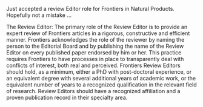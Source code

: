 Just accepted a review Editor role for Frontiers in Natural Products.
Hopefully not a mistake ...

The Review Editor: The primary role of the Review Editor is to provide an expert review of Frontiers articles in a rigorous, constructive and efficient manner. Frontiers acknowledges the role of the reviewer by naming the person to the Editorial Board and by publishing the name of the Review Editor on every published paper endorsed by him or her. This practice requires Frontiers to have processes in place to transparently deal with conflicts of interest, both real and perceived.
Frontiers Review Editors should hold, as a minimum, either a PhD with post-doctoral experience, or an equivalent degree with several additional years of academic work, or the equivalent number of years to a recognized qualification in the relevant field of research. Review Editors should have a recognized affiliation and a proven publication record in their specialty area.


